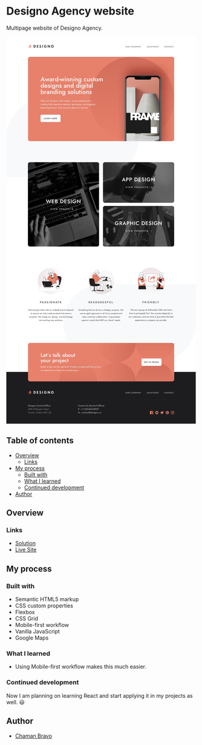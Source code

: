 # Designo Agency website

Multipage website of Designo Agency.

![Design preview for the Manage landing page coding challenge](./design-preview/desktop.jpg)


## Table of contents

- [Overview](#overview)
  - [Links](#links)
- [My process](#my-process)
  - [Built with](#built-with)
  - [What I learned](#what-i-learned)
  - [Continued development](#continued-development)
- [Author](#author)

## Overview

### Links

- [Solution](https://github.com/chamanbravo/Designo-website)
- [Live Site](https://designoagency.vercel.app/)

## My process

### Built with

- Semantic HTML5 markup
- CSS custom properties
- Flexbox
- CSS Grid
- Mobile-first workflow
- Vanilla JavaScript
- Google Maps


### What I learned

- Using Mobile-first workflow makes this much easier.

### Continued development

Now I am planning on learning React and start applying it in my projects as well. 😃

## Author

- [Chaman Bravo](https://http://chamanbudhathoki.com.np/)
